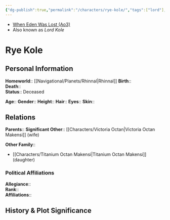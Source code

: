 ```yaml
---
{"dg-publish":true,"permalink":"/characters/rye-kole/","tags":["lord"],"noteIcon":"saber1"}
---
```


- [When Eden Was Lost (Ao3)](https://archiveofourown.org/works/19334440/chapters/45992584)
- Also known as *Lord Kole*
# Rye Kole

## Personal Information

**Homeworld**::  [[Navigational/Planets/Rhinnal\|Rhinnal]]
**Birth**::  
**Death**::  
**Status**::  Deceased
 
**Age**:: 
**Gender**:: 
**Height**:: 
**Hair**:: 
**Eyes**:: 
**Skin**:: 

## Relations

**Parents**:: 
**Significant Other**::  [[Characters/Victoria Octan\|Victoria Octan Makensi]] (wife)

**Other Family**::
- [[Characters/Titanium Octan Makensi\|Titanium Octan Makensi]] (daughter)

### Political Affiliations

**Allegiance**::  
**Rank**::  
**Affiliations**::  

## History & Plot Significance

